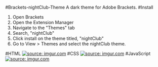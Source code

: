 #Brackets-nightClub-Theme
A dark theme for Adobe Brackets.
#Install
1. Open Brackets
2. Open the Extension Manager
3. Navigate to the "Themes" tab
4. Search, "nightClub"
5. Click install on the theme titled, "nightClub"
6. Go to View > Themes and select the nightClub theme.

#HTML
<a href="http://imgur.com/"><img src="http://i.imgur.com/.png" title="source: imgur.com" /></a>
#CSS
<a href="http://imgur.com/"><img src="http://i.imgur.com/.png" title="source: imgur.com" /></a>
#JavaScript
<a href="http://imgur.com/"><img src="http://i.imgur.com/.png" title="source: imgur.com" /></a>

